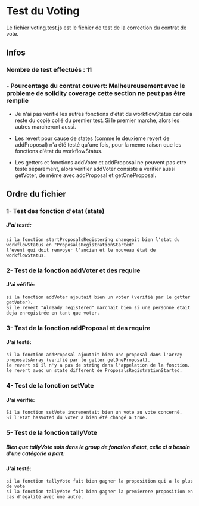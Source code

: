 # Test du Voting
Le fichier voting.test.js est le fichier de test de la correction du contrat de vote.

## Infos

### Nombre de test effectués : 11
### - Pourcentage du contrat couvert: Malheureusement avec le probleme de solidity coverage cette section ne peut pas être remplie

- Je n'ai pas vérifié les autres fonctions d'état du workflowStatus car cela reste du copié collé du premier test. Si le premier marche, alors les autres marcheront aussi.

- Les revert pour cause de states (comme le deuxieme revert de addProposal) n'a été testé qu'une fois, pour la meme raison que les fonctions d'état du workflowStatus.

- Les getters et fonctions addVoter et addProposal ne peuvent pas etre testé séparement, alors vérifier addVoter consiste a verifier aussi getVoter, de même avec addProposal et getOneProposal.

## Ordre du fichier

### 1- Test des fonction d'etat (state)

  ##### J'ai testé:
  
    si la fonction startProposalsRegistering changeait bien l'etat du workflowStatus en "ProposalsRegistrationStarted"
    l'event qui doit renvoyer l'ancien et le nouveau état de workflowStatus.


### 2- Test de la fonction addVoter et des require
  #### J'ai véfifié:
  
    si la fonction addVoter ajoutait bien un voter (verifié par le getter getVoter).
    Si le revert "Already registered" marchait bien si une personne etait deja enregistrée en tant que voter.
    

### 3- Test de la fonction addProposal et des require
  #### J'ai testé:
  
    si la fonction addProposal ajoutait bien une proposal dans l'array proposalsArray (verifié par le getter getOneProposal).
    le revert si il n'y a pas de string dans l'appelation de la fonction.
    le revert avec un state different de ProposalsRegistrationStarted.
    
    
### 4- Test de la fonction setVote
  #### J'ai vérifié:
  
    Si la fonction setVote incrementait bien un vote au vote concerné.
    Si l'etat hasVoted du voter a bien été changé a true.
 
 
### 5- Test de la fonction tallyVote
  ##### Bien que tallyVote sois dans le group de fonction d'etat, celle ci a besoin d'une catégorie a part:
  #### J'ai testé:
  
    si la fonction tallyVote fait bien gagner la proposition qui a le plus de vote
    si la fonction tallyVote fait bien gagner la premierere proposition en cas d'égalité avec une autre.
    



